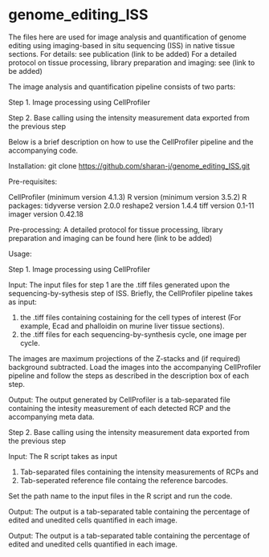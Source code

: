 # genome_editing_ISS

The files here are used for image analysis and quantification of genome editing using imaging-based in situ sequencing (ISS) in native tissue sections.
For details: see publication (link to be added)
For a detailed protocol on tissue processing, library preparation and imaging: see (link to be added)

The image analysis and quantification pipeline consists of two parts:

Step 1. Image processing using CellProfiler

Step 2. Base calling using the intensity measurement data exported from the previous step

Below is a brief description on how to use the CellProfiler pipeline and the accompanying code. 

Installation: git clone https://github.com/sharan-j/genome_editing_ISS.git

Pre-requisites:

CellProfiler (minimum version 4.1.3)
R version (minimum version 3.5.2)
R packages:
    tidyverse version 2.0.0
    reshape2 version 1.4.4
    tiff version 0.1-11
    imager version 0.42.18


Pre-processing: 
A detailed protocol for tissue processing, library preparation and imaging can be found here (link to be added)

Usage:

Step 1. Image processing using CellProfiler

Input:
The input files for step 1 are the .tiff files generated upon the sequencing-by-sythesis step of ISS.
Briefly, the CellProfiler pipeline takes as input:
1. the .tiff files containing costaining for the cell types of interest (For example, Ecad and phalloidin on murine liver tissue sections).
2. the .tiff files for each sequencing-by-synthesis cycle, one image per cycle.

The images are maximum projections of the Z-stacks and (if required) background subtracted. 
Load the images into the accompanying CellProfiler pipeline and follow the steps as described in the description box of each step. 

Output:
The output generated by CellProfiler is a tab-separated file containing the intesity measurement of each detected RCP and the accompanying meta data.

Step 2. Base calling using the intensity measurement data exported from the previous step

Input:
The R script takes as input 
1. Tab-separated files containing the intensity measurements of RCPs and 
2. Tab-seperated reference file containg the reference barcodes.

Set the path name to the input files in the R script and run the code.

Output: 
The output is a tab-separated table containing the percentage of edited and unedited cells quantified in each image.






Output: 
The output is a tab-separated table containing the percentage of edited and unedited cells quantified in each image.

